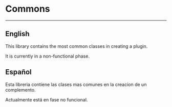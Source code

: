 # Commons
***
## English

This library contains the most common classes in creating a plugin.

It is currently in a non-functional phase.

## Español
Esta libreria contiene las clases mas comunes en la creacion de un complemento.

Actualmente está en fase no funcional.